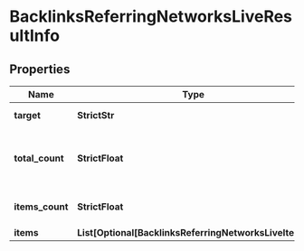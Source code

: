# BacklinksReferringNetworksLiveResultInfo


## Properties

| Name | Type | Description | Notes |
|------------ | ------------- | ------------- | -------------|
**target** | **StrictStr** | target in a POST array |[optional]|
**total_count** | **StrictFloat** | total number of relevant items in the database |[optional]|
**items_count** | **StrictFloat** | number of items in the items array |[optional]|
**items** | **List[Optional[BacklinksReferringNetworksLiveItem]]** | items array |[optional]|